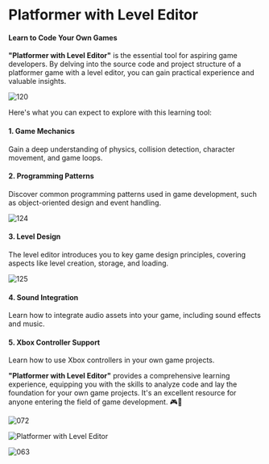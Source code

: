 # Platformer with Level Editor

#### Learn to Code Your Own Games



**"Platformer with Level Editor"** is the essential tool for aspiring game developers. By delving into the source code and project structure of a platformer game with a level editor, you can gain practical experience and valuable insights.

![120](https://github.com/JoeLumbley/Platformer-with-Level-Editor/assets/77564255/d80e852d-693c-49bc-a99a-b689bec5a909)



Here's what you can expect to explore with this learning tool:

#### 1. Game Mechanics
Gain a deep understanding of physics, collision detection, character movement, and game loops.

#### 2. Programming Patterns
Discover common programming patterns used in game development, such as object-oriented design and event handling.

![124](https://github.com/JoeLumbley/Platformer-with-Level-Editor/assets/77564255/92fb2182-08c5-4a55-9dd5-93dd0a42824b)



#### 3. Level Design
The level editor introduces you to key game design principles, covering aspects like level creation, storage, and loading.



![125](https://github.com/JoeLumbley/Platformer-with-Level-Editor/assets/77564255/64575454-d9d1-47c0-a06b-f2b516e391bf)




#### 4. Sound Integration
Learn how to integrate audio assets into your game, including sound effects and music.

#### 5. Xbox Controller Support
Learn how to use Xbox controllers in your own game projects.

**"Platformer with Level Editor"** provides a comprehensive learning experience, equipping you with the skills to analyze code and lay the foundation for your own game projects. It's an excellent resource for anyone entering the field of game development. 🎮🚀






![072](https://github.com/JoeLumbley/Platformer-with-Level-Editor/assets/77564255/c4ae4c4c-7641-4a9f-96d5-c19805fdcc01)





![Platformer with Level Editor](https://github.com/JoeLumbley/Platformer-with-Level-Editor/assets/77564255/9c8fc9e2-5e4f-4f1f-a544-8b5b3a6ad385)

![063](https://github.com/JoeLumbley/Platformer-with-Level-Editor/assets/77564255/c55ed39f-9a4e-43d6-84a0-f5c364f224d9)



































